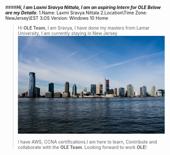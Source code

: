 ####_**Hi, I am Laxmi Sravya Nittala, I am an aspiring Intern for OLE Below are my Details**_:
1.Name: Laxmi Sravya Nittala
2.Location\Time Zone: NewJersey\EST
3.OS Version: Windows 10 Home
 
 >Hi **OLE Team**, I am Sravya, I have done my masters from Lamar University, I am currently staying in New Jersey
 >![New Jersey][NewJersey]
 >
 >I have AWS, CCNA certifications.I am here to learn, Contribute and collaborate with the **OLE Team**. Looking forward to work **OLE**!
 

[NewJersey]:https://github.com/sravya71/Sravya.treehouses.github.io/blob/Branch-sravya-new-branch/images/New_Jersey_skyline.jpg
